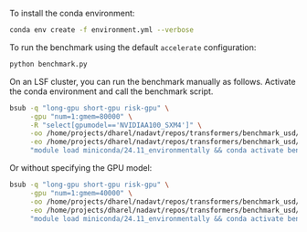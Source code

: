To install the conda environment:
```bash
conda env create -f environment.yml --verbose
```

To run the benchmark using the default `accelerate` configuration:
```bash
python benchmark.py
```

<!-- To enable offloading to CPU when running on a single node with a single GPU:
```bash
source ../.env
accelerate launch --config_file accelerate_config_single_gpu.yaml benchmark.py
``` -->

On an LSF cluster, you can run the benchmark manually as follows. Activate the conda environment and call the benchmark script.
```bash
bsub -q "long-gpu short-gpu risk-gpu" \
     -gpu "num=1:gmem=80000" \
     -R "select[gpumodel=='NVIDIAA100_SXM4']" \
     -oo /home/projects/dharel/nadavt/repos/transformers/benchmark_usd/lsf_logs/%J_benchmark_out.log \
     -eo /home/projects/dharel/nadavt/repos/transformers/benchmark_usd/lsf_logs/%J_benchmark_err.log \
     "module load miniconda/24.11_environmentally && conda activate benchmark-usd-env && python /home/projects/dharel/nadavt/repos/transformers/benchmark_usd/benchmark.py"
```
Or without specifying the GPU model:
```bash
bsub -q "long-gpu short-gpu risk-gpu" \
     -gpu "num=1:gmem=40000" \
     -oo /home/projects/dharel/nadavt/repos/transformers/benchmark_usd/lsf_logs/%J_benchmark_out.log \
     -eo /home/projects/dharel/nadavt/repos/transformers/benchmark_usd/lsf_logs/%J_benchmark_err.log \
     "module load miniconda/24.11_environmentally && conda activate benchmark-usd-env && python /home/projects/dharel/nadavt/repos/transformers/benchmark_usd/benchmark.py"
```
